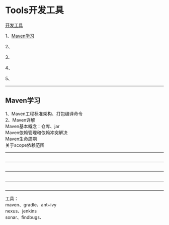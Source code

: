 # Tools开发工具

[开发工具](https://github.com/youngzil/quickstart-tools)  
  
1、[Maven学习](#Maven学习)  

2、[](#)  

3、[](#)  

4、[](#)  

5、[](#)  
  
  
---------------------------------------------------------------------------------------------------------------------  
## Maven学习

1、Maven工程标准架构、打包编译命令  
2、Maven详解  
Maven基本概念：仓库、jar  
Maven依赖管理和依赖冲突解决  
Maven生命周期  
关于scope依赖范围  


---------------------------------------------------------------------------------------------------------------------  
## 


---------------------------------------------------------------------------------------------------------------------  
## 


---------------------------------------------------------------------------------------------------------------------  
## 


---------------------------------------------------------------------------------------------------------------------  
## 

---------------------------------------------------------------------------------------------------------------------  

工具：  
maven、gradle、ant+ivy  
nexus、jenkins  
sonar、findbugs、  
  
  
